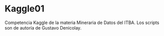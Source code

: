 # Kaggle01
Competencia Kaggle de la materia Mineraria de Datos del ITBA. Los scripts son de autoría de Gustavo Denicolay.

